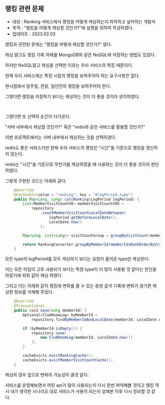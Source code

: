 ## 랭킹 관련 문제

+ 대상 : Ranking 서비스에서 랭킹을 어떻게 캐싱하는지 파악하고 싶어하는 개발자
+ 목적 : "랭킹을 어떻게 캐싱할 것인가?"에 설명을 위하여 작성하였다.
+ 업데이트 : 2023.02.03

랭킹과 관련된 문제는 "랭킹을 어떻게 캐싱할 것인가?" 였다.

캐싱 말고도 랭킹 기록 자체를 MongoDB와 같은 NoSQL에 저장하는 방법도 있었다.

하지만 NoSQL말고 캐싱을 선택한 이유는 우리 서비스의 특징 때문이다.

현재 우리 서비스에는 특정 시점의 랭킹을 보여주어야 하는 요구사항은 없다.

현시점에서 일주일, 한달, 일년전의 랭킹을 보여주어야 한다.

그렇다면 랭킹을 저장하기 보다는 캐싱하는 것이 더 좋을 것이라 생각하였다. 

<br/>

그렇다면 또 선택의 순간이 다가온다.

"서버 내부에서 캐싱할 것인가?" 혹은 "redis와 같은 서비스를 활용할 것인가?" 

이번 프로젝트에서는 서버 내부에서 캐싱하는 것을 선택하였다.

redis도 좋은 서비스지만 현재 우리 서비스의 랭킹은 "시간"을 기준으로 랭킹을 갱신하지 않는다.

redis는 "시간"을 기준으로 무언가를 캐싱하였을 때 사용하는 것이 더 좋을 것이라 판단하였다.

그렇게 구현한 코드는 아래와 같다.

```java
    @Override
    @Cacheable(value = "ranking", key = "#logPeriod.type")
    public Map<Long, Long> calcRanking(LogPeriod logPeriod) {
        List<MemberVisitCountVO> memberVisitCountVOS =
            repository
                .countMemberVisitCountLocalDateBetween(
                    logPeriod.getBeforeLocalDate(),
                    LocalDate.now()
                );

        Map<Long, List<Long>> visitCountGroup = groupByVisitCount(memberVisitCountVOS);

        return RankingConverter.groupByMemberId(memberIdsRankOrderByVisitCount(visitCountGroup));
    }
```

모든 type의 logPeriod를 모두 캐싱하기 보다는 요청이 들어온 type만 캐싱한다.

이는 모든 타입이 고루 사용되기 보다는 특정 type이 더 많이 사용될 것 같다는 판단을 하였기에 위와 같이 캐싱 하였다.

그리고 이는 아래와 같이 랭킹에 변화를 줄 수 있는 동방 출석 기록에 변화가 생기면 캐싱한 정보를 삭제해 주었다.

```java
    @Override
    @Transactional
    public void save(Long memberId) {
        Optional<ClubRoomLog> byMemberId =
            repository.findByMemberIdAndLocalDate(memberId, LocalDate.now());

        if (byMemberId.isEmpty()) {
            repository.save(
                new ClubRoomLog(memberId, LocalDate.now())
            );
        }

        cacheEvicts.evictRankingCache();
        cacheEvicts.evictMemberVisitCountCache();
    }
```

캐싱의 경우 앞으로 변화의 가능성이 클것 같다.

서비스를 운영해보면서 어떤 api가 많이 사용되는지 다시 한번 파악해볼 것이고 랭킹 역시 내가 생각한 시나리오 대로 서비스가 사용이 되는지 살펴본 이후 다시 정비할 것 같다.